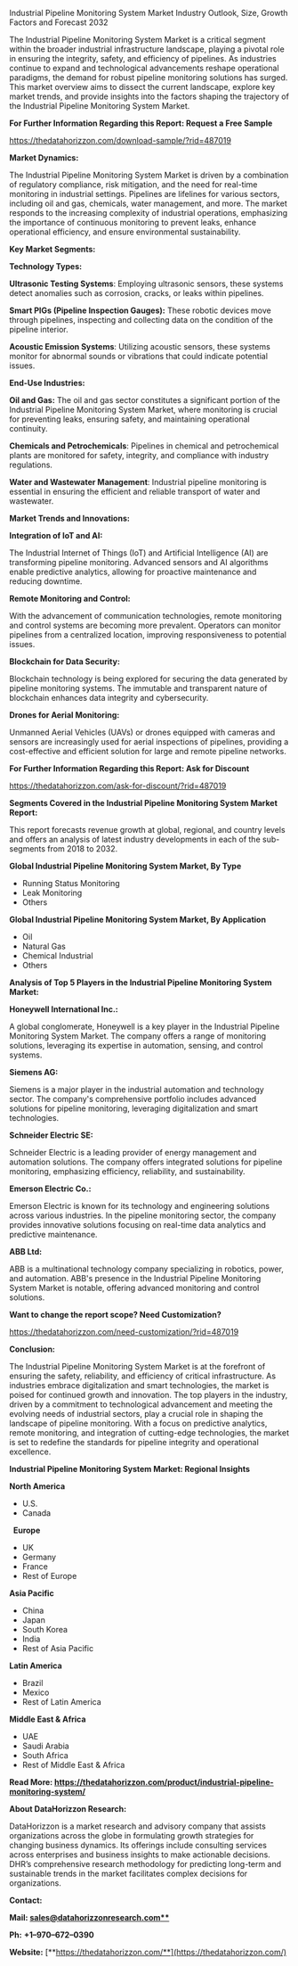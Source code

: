 ﻿Industrial Pipeline Monitoring System Market Industry Outlook, Size, Growth Factors and Forecast 2032

The Industrial Pipeline Monitoring System Market is a critical segment within the broader industrial infrastructure landscape, playing a pivotal role in ensuring the integrity, safety, and efficiency of pipelines. As industries continue to expand and technological advancements reshape operational paradigms, the demand for robust pipeline monitoring solutions has surged. This market overview aims to dissect the current landscape, explore key market trends, and provide insights into the factors shaping the trajectory of the Industrial Pipeline Monitoring System Market.

**For Further Information Regarding this Report: Request a Free Sample**

<https://thedatahorizzon.com/download-sample/?rid=487019>

**Market Dynamics:**

The Industrial Pipeline Monitoring System Market is driven by a combination of regulatory compliance, risk mitigation, and the need for real-time monitoring in industrial settings. Pipelines are lifelines for various sectors, including oil and gas, chemicals, water management, and more. The market responds to the increasing complexity of industrial operations, emphasizing the importance of continuous monitoring to prevent leaks, enhance operational efficiency, and ensure environmental sustainability.

**Key Market Segments:**

**Technology Types:**

**Ultrasonic Testing Systems**: Employing ultrasonic sensors, these systems detect anomalies such as corrosion, cracks, or leaks within pipelines.

**Smart PIGs (Pipeline Inspection Gauges):** These robotic devices move through pipelines, inspecting and collecting data on the condition of the pipeline interior.

**Acoustic Emission Systems**: Utilizing acoustic sensors, these systems monitor for abnormal sounds or vibrations that could indicate potential issues.

**End-Use Industries:**

**Oil and Gas:** The oil and gas sector constitutes a significant portion of the Industrial Pipeline Monitoring System Market, where monitoring is crucial for preventing leaks, ensuring safety, and maintaining operational continuity.

**Chemicals and Petrochemicals**: Pipelines in chemical and petrochemical plants are monitored for safety, integrity, and compliance with industry regulations.

**Water and Wastewater Management**: Industrial pipeline monitoring is essential in ensuring the efficient and reliable transport of water and wastewater.

**Market Trends and Innovations:**

**Integration of IoT and AI:**

The Industrial Internet of Things (IoT) and Artificial Intelligence (AI) are transforming pipeline monitoring. Advanced sensors and AI algorithms enable predictive analytics, allowing for proactive maintenance and reducing downtime.

**Remote Monitoring and Control:**

With the advancement of communication technologies, remote monitoring and control systems are becoming more prevalent. Operators can monitor pipelines from a centralized location, improving responsiveness to potential issues.

**Blockchain for Data Security:**

Blockchain technology is being explored for securing the data generated by pipeline monitoring systems. The immutable and transparent nature of blockchain enhances data integrity and cybersecurity.

**Drones for Aerial Monitoring:**

Unmanned Aerial Vehicles (UAVs) or drones equipped with cameras and sensors are increasingly used for aerial inspections of pipelines, providing a cost-effective and efficient solution for large and remote pipeline networks.

**For Further Information Regarding this Report: Ask for Discount**

<https://thedatahorizzon.com/ask-for-discount/?rid=487019>

**Segments Covered in the Industrial Pipeline Monitoring System Market Report:**

This report forecasts revenue growth at global, regional, and country levels and offers an analysis of latest industry developments in each of the sub-segments from 2018 to 2032.

**Global Industrial Pipeline Monitoring System Market, By Type**

- Running Status Monitoring
- Leak Monitoring
- Others

**Global Industrial Pipeline Monitoring System Market, By Application**

- Oil
- Natural Gas
- Chemical Industrial
- Others

**Analysis of Top 5 Players in the Industrial Pipeline Monitoring System Market:**

**Honeywell International Inc.:**

A global conglomerate, Honeywell is a key player in the Industrial Pipeline Monitoring System Market. The company offers a range of monitoring solutions, leveraging its expertise in automation, sensing, and control systems.

**Siemens AG:**

Siemens is a major player in the industrial automation and technology sector. The company's comprehensive portfolio includes advanced solutions for pipeline monitoring, leveraging digitalization and smart technologies.

**Schneider Electric SE:**

Schneider Electric is a leading provider of energy management and automation solutions. The company offers integrated solutions for pipeline monitoring, emphasizing efficiency, reliability, and sustainability.

**Emerson Electric Co.:**

Emerson Electric is known for its technology and engineering solutions across various industries. In the pipeline monitoring sector, the company provides innovative solutions focusing on real-time data analytics and predictive maintenance.

**ABB Ltd:**

ABB is a multinational technology company specializing in robotics, power, and automation. ABB's presence in the Industrial Pipeline Monitoring System Market is notable, offering advanced monitoring and control solutions.

**Want to change the report scope? Need Customization?**

<https://thedatahorizzon.com/need-customization/?rid=487019>


**Conclusion:**

The Industrial Pipeline Monitoring System Market is at the forefront of ensuring the safety, reliability, and efficiency of critical infrastructure. As industries embrace digitalization and smart technologies, the market is poised for continued growth and innovation. The top players in the industry, driven by a commitment to technological advancement and meeting the evolving needs of industrial sectors, play a crucial role in shaping the landscape of pipeline monitoring. With a focus on predictive analytics, remote monitoring, and integration of cutting-edge technologies, the market is set to redefine the standards for pipeline integrity and operational excellence.

**Industrial Pipeline Monitoring System Market: Regional Insights**

**North America**

- U.S.
- Canada

` `**Europe**

- UK
- Germany
- France
- Rest of Europe

**Asia Pacific**

- China
- Japan
- South Korea
- India
- Rest of Asia Pacific

**Latin America**

- Brazil
- Mexico
- Rest of Latin America

**Middle East & Africa**

- UAE
- Saudi Arabia
- South Africa
- Rest of Middle East & Africa

**Read More: https://thedatahorizzon.com/product/industrial-pipeline-monitoring-system/**

**About DataHorizzon Research:**

DataHorizzon is a market research and advisory company that assists organizations across the globe in formulating growth strategies for changing business dynamics. Its offerings include consulting services across enterprises and business insights to make actionable decisions. DHR’s comprehensive research methodology for predicting long-term and sustainable trends in the market facilitates complex decisions for organizations.

**Contact:**

**Mail: [sales@datahorizzonresearch.com**](mailto:sales@datahorizzonresearch.com)**

**Ph:** **+1–970–672–0390**

**Website:** [**https://thedatahorizzon.com/**](https://thedatahorizzon.com/)

